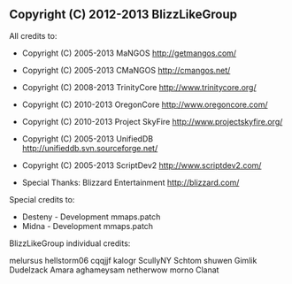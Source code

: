 Copyright (C) 2012-2013  BlizzLikeGroup
-------
All credits to:

 * Copyright (C) 2005-2013 MaNGOS <http://getmangos.com/>
 * Copyright (C) 2005-2013 CMaNGOS <http://cmangos.net/>
 * Copyright (C) 2008-2013 TrinityCore <http://www.trinitycore.org/>
 * Copyright (C) 2010-2013 OregonCore <http://www.oregoncore.com/>
 * Copyright (C) 2010-2013 Project SkyFire <http://www.projectskyfire.org/>
 * Copyright (C) 2005-2013 UnifiedDB <http://unifieddb.svn.sourceforge.net/>
 * Copyright (C) 2005-2013 ScriptDev2 <http://www.scriptdev2.com/>

 * Special Thanks: Blizzard Entertainment <http://blizzard.com/>

Special credits to:

 * Desteny - Development mmaps.patch
 * Midna - Development mmaps.patch

BlizzLikeGroup individual credits:

melursus hellstorm06 cqqjjf kalogr ScullyNY Schtom shuwen Gimlik Dudelzack Amara
aghameysam netherwow morno Clanat